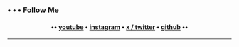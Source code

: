 ### • • • Follow Me

<h4 align="center">•• <a href="https://youtube.com/@merbitw">youtube</a> •  <a href="https://instagram.com/merbitw">instagram</a> • <a href="https://twitter.com/merbitw">x / twitter</a> • <a href="https://github.com/merbit">github</a> •• </h2>

---
